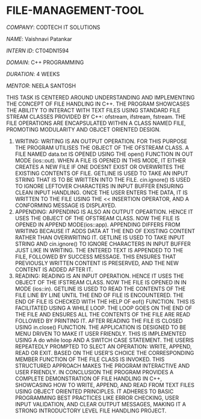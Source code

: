 # FILE-MANAGEMENT-TOOL
*COMPANY*: CODTECH IT SOLUTIONS

*NAME*: Vaishnavi Patankar

*INTERN ID*: CT04DN1594

*DOMAIN*: C++ PROGRAMMING 

*DURATION*: 4 WEEKS

*MENTOR*: NEELA SANTOSH

THIS TASK IS CENTERED AROUND UNDERSTANDING AND IMPLEMENTING THE CONCEPT OF FILE HANDLING IN C++. THE PROGRAM SHOWCASES THE ABILITY TO INTERACT WITH TEXT FILES USING STANDARD FILE STREAM CLASSES PROVIDED BY C++: ofstream, ifstream, fstream. THE FILE OPERATIONS ARE ENCAPSULATED WITHIN A CLASS NAMED FILE, PROMOTING MODULARITY AND OBJCET ORIENTED DESIGN.
1. WRITING:
   WRITING IS AN OUTPUT OPERATION. FOR THIS PURPOSE THE PROGRAM UTILISES THE OBJECT OF THE OFSTREAM CLASS. A FILE NAMED data.txt IS OPENED USING THE open() FUNCTION IN OUT MODE (ios::out). WHEN A FILE IS OPENED      IN THIS MODE, IT EITHER CREATES A NEW FILE IF ONE DOESNT EXIST OR OVERWRITES THE EXISTING CONTENTS OF FILE.
   GETLINE IS USED TO TAKE AN INPUT STRING THAT IS TO BE WRITTEN INTO THE FILE.
   cin.ignore() IS USED TO IGNORE LEFTOVER CHARACTERS IN INPUT BUFFER ENSURING CLEAN INPUT HANDLING.
   ONCE THE USER ENTERS THE DATA, IT IS WRITTEN TO THE FILE USING THE << INSERTION OPERATOR, AND A CONFORMING MESSAGE IS DISPLAYED.
2. APPENDING:
  APPENDING IS ALSO AN OUTPUT OPEARTION. HENCE IT USES THE OBJECT OF THE OFSTREAM CLASS. NOW THE FILE IS OPENED IN APPEND MODE(ios::app). APPENDING DIFFERS FROM WRITING BECAUSE IT ADDS DATA AT THE END OF EXISTING   CONTENT RATHER THAN OVERWRITING IT. 
  GETLINE IS USED TO TAKE INPUT STRING  AND cin.ignore() TO IGNORE CHARACTERS IN INPUT BUFFER JUST LIKE IN WRITING.
  THE ENTERED TEXT IS APPENDED TO THE FILE, FOLLOWED BY SUCCESS MESSAGE. THIS ENSURES THAT PREVIOUSLY WRITTEN CONTENT IS PRESERVED, AND THE NEW CONTENT IS ADDED AFTER IT.
3. READING:
   READING IS AN INPUT OPERATION. HENCE IT USES THE OBJECT OF THE IFSTREAM CLASS. NOW THE FILE IS OPENED IN IN MODE (ios::in).
   GETLINE IS USED TO READ THE CONTENTS OF THE FILE LINE BY LINE UNTIL THE END OF FILE IS ENCOUNTERED.
   THE END OF FILE IS CHECKED WITH THE HELP OF eof() FUNCTION.
   THIS IS FACILITATED USING A WHILE LOOP. THE LOOP GOES ON THE END OF THE FILE AND ENSURES ALL THE CONTENTS OF THE FILE ARE READ FOLLOWED BY PRINTING IT.
   AFTER READING THE FILE IS CLOSED USING in.close() FUNCTION.
THE APPLICATION IS DESIGNED TO BE MENU DRIVEN TO MAKE IT USER FRIENDLY. THIS IS IMPLEMENTED USING A do while loop AND A SWITCH CASE STATEMENT. THE USERIS REPEATEDLY PROMPTED TO SLECT AN OPERATION: WRITE, APPEND, READ OR EXIT. BASED ON THE USER'S CHOICE THE CORRESPONDING MEMBER FUNCTION OF THE FILE CLASS IS INVOKED. THIS STRUCTURED APPROACH MAKES THE PROGRAM INTERACTIVE AND USER FRIENDLY.
IN CONCLUSION THE PROGRAM PROVIDES A COMPLETE DEMONSTRATION OF FILE HANDLING IN C++, SHOWCASING HOW TO WRITE, APPEND, AND READ FROM TEXT FILES USING OBJECT ORIENTED PRINCIPLES. IT ADHERES TO BASIC PROGRAMMING BEST PRACTICES LIKE ERROR CHECKING, USER INPUT VALIDATION, AND CLEAR OUTPUT MESSAGES, MAKING IT A STRONG INTRODUCTORY LEVEL FILE HANDLING PROJECT.


  
